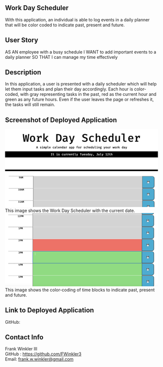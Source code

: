 ## Work Day Scheduler
With this application, an individual is able to log events in a daily planner that will be color coded to indicate past, present and future. 

## User Story

AS AN employee with a busy schedule
I WANT to add important events to a daily planner
SO THAT I can manage my time effectively

## Description

In this application, a user is presented with a daily scheduler which will help let them input tasks and plan their day accordingly. Each hour is color-coded, with gray representing tasks in the past, red as the current hour and green as any future hours. Even if the user leaves the page or refreshes it, the tasks will still remain. 

## Screenshot of Deployed Application
<img src="Image1.png">
This image shows the Work Day Scheduler with the current date. 

<img src="Image2.png">
This image shows the color-coding of time blocks to indicate past, present and future. 

## Link to Deployed Application
GitHub: 

## Contact Info
Frank Winkler III
<br>
GitHub : https://github.com/FWinkler3 
<br>
Email: frank.w.winkler@gmail.com 
